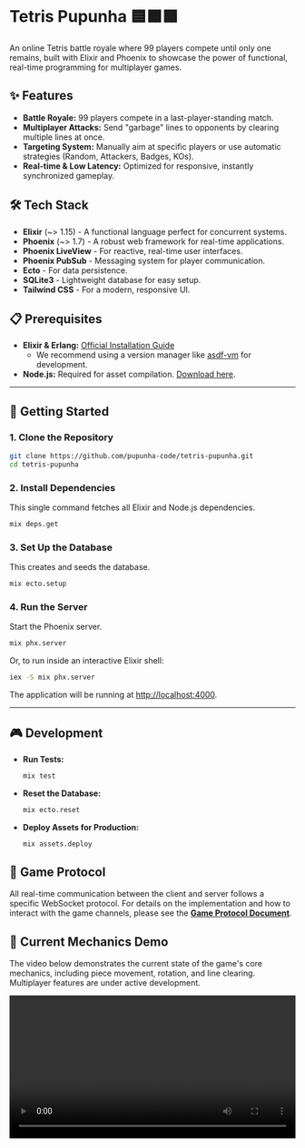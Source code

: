 # Tetris Pupunha 🟦🟧🟩

An online Tetris battle royale where 99 players compete until only one remains, built with Elixir and Phoenix to showcase the power of functional, real-time programming for multiplayer games.

## ✨ Features

- **Battle Royale:** 99 players compete in a last-player-standing match.
- **Multiplayer Attacks:** Send "garbage" lines to opponents by clearing multiple lines at once.
- **Targeting System:** Manually aim at specific players or use automatic strategies (Random, Attackers, Badges, KOs).
- **Real-time & Low Latency:** Optimized for responsive, instantly synchronized gameplay.

## 🛠️ Tech Stack

- **Elixir** (~> 1.15) - A functional language perfect for concurrent systems.
- **Phoenix** (~> 1.7) - A robust web framework for real-time applications.
- **Phoenix LiveView** - For reactive, real-time user interfaces.
- **Phoenix PubSub** - Messaging system for player communication.
- **Ecto** - For data persistence.
- **SQLite3** - Lightweight database for easy setup.
- **Tailwind CSS** - For a modern, responsive UI.

## 📋 Prerequisites

- **Elixir & Erlang:** [Official Installation Guide](https://elixir-lang.org/install.html)
  - We recommend using a version manager like [asdf-vm](https://asdf-vm.com/) for development.
- **Node.js:** Required for asset compilation. [Download here](https://nodejs.org/).

---

## 🚀 Getting Started

### 1. Clone the Repository
```bash
git clone https://github.com/pupunha-code/tetris-pupunha.git
cd tetris-pupunha
```

### 2. Install Dependencies
This single command fetches all Elixir and Node.js dependencies.
```bash
mix deps.get
```

### 3. Set Up the Database
This creates and seeds the database.
```bash
mix ecto.setup
```

### 4. Run the Server
Start the Phoenix server.
```bash
mix phx.server
```
Or, to run inside an interactive Elixir shell:
```bash
iex -S mix phx.server
```
The application will be running at [http://localhost:4000](http://localhost:4000).

---

## 🎮 Development

- **Run Tests:**
  ```bash
  mix test
  ```
- **Reset the Database:**
  ```bash
  mix ecto.reset
  ```
- **Deploy Assets for Production:**
  ```bash
  mix assets.deploy
  ```

## 📡 Game Protocol

All real-time communication between the client and server follows a specific WebSocket protocol. For details on the implementation and how to interact with the game channels, please see the [**Game Protocol Document**](docs/protocol.md).

## 🎯 Current Mechanics Demo

The video below demonstrates the current state of the game's core mechanics, including piece movement, rotation, and line clearing. Multiplayer features are under active development.

<video width="100%" controls>
  <source src="docs/mecanica-tetris.mp4" type="video/mp4">
  Your browser does not support the video tag. <a href="docs/mecanica-tetris.mp4">Click here to download the video</a>.
</video>